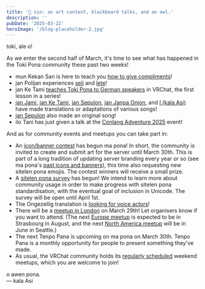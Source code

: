 ```yaml
---
title: '📰 sin: an art contest, blackboard talks, and an owl.'
description: ''
pubDate: '2025-03-22'
heroImage: '/blog-placeholder-2.jpg'
---
```


toki, ale o!

As we enter the second half of March, it's time to see what has happened in the Toki Pona community these past two weeks!

* mun Kekan San is here to teach you [how to give compliments](https://www.youtube.com/watch?v=8XhExj7wS6w)!
* jan Polijan experiences [seli](https://www.youtube.com/watch?v=3JWKHoKfcbg) and [lete](https://www.youtube.com/watch?v=mnxKqWQooQM)!
* jan Ke Tami [teaches Toki Pona to German speakers](https://www.youtube.com/watch?v=3PvynX2RCYA) in VRChat, the first lesson in a series!
* [jan Jami](https://www.youtube.com/watch?v=XdjrBfXFVzY), [jan Ke Tami](https://www.youtube.com/watch?v=ntQZ98AN6iU), [jan Sepulon](https://www.youtube.com/watch?v=rG_Bxh-1gEQ), [jan Janpa Onjon](https://www.youtube.com/watch?v=rdxjFwsnzLw), and [I (kala Asi)](https://www.youtube.com/watch?v=Q_V5_k6B5kQ) have made translations or adaptations of various songs!
* [jan Sepulon](https://www.youtube.com/watch?v=KtJwzZmLFiY) also made an original song!
* ilo Tani has just given a talk at the [Conlang Adventure 2025](https://polyglots-and-language-lovers-of-los-angeles.odoo.com/event/conlang-adventure-2025-10/register) event!

And as for community events and meetups you can take part in:

* An [icon/banner contest](https://discord.com/channels/301377942062366741/328362891705319425/1348007447591387327) has begun ma pona! In short, the community is invited to create and submit art for the server until March 30th. This is part of a long tradition of updating server branding every year or so (see ma pona's [past icons and banners](https://sona.pona.la/wiki/ma_pona_pi_toki_pona#Gallery)), this time also requesting new sitelen pona emojis. The contest winners will receive a small prize.
* A [sitelen pona survey](https://forms.gle/Sh42Ec5UBJL7da1r6) has begun! We intend to learn more about community usage in order to make progress with sitelen pona standardisation, with the eventual goal of inclusion in Unicode. The survey will be open until April 1st.
* The Ongezellig translation is [looking for voice actors](https://forms.gle/Nvc4QWmJNdDYSSXV7)!
* There will be a [meetup in London](https://docs.google.com/forms/d/e/1FAIpQLScuGeGM7IyAhjhPo9Ve7GNdaHxFxyb0EYCcMwWVLnJVkkt9jQ/viewform) on March 29th! Let organisers know if you want to attend. (The next [Europe meetup](https://discord.com/channels/301377942062366741/301380012156911616/1329447862068711515) is expected to be in Strasbourg in August, and the next [North America meetup](https://discord.com/channels/301377942062366741/328362891705319425/1342703306673487882) will be in June in Seattle.)
* The next Tenpo Pana is upcoming on ma pona on March 30th. Tenpo Pana is a monthly opportunity for people to present something they've made.
* As usual, the VRChat community holds its [regularly scheduled](https://bsky.app/profile/tokiponavr.bsky.social/post/3lizxwkhfjs22) weekend meetups, which you are welcome to join!

o awen pona.  
— kala Asi

